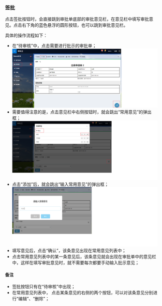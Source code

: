 ### 签批
点击签批按钮时，会直接跳到审批单底部的审批意见栏，在意见栏中填写审批意见。点击右下角的蓝色悬浮的圆形按钮，也可以跳到审批意见栏。

具体的操作流程如下：
- 在“待审核”中，点击需要进行批示的审批单；
![](images/签批1.png)
- 需要值得注意的是，点击意见栏中右侧按钮时，就会跳出“常用意见”的弹出框；
![](images/签批2.png)
- 点击“添加”后，就会跳出“输入常用意见”的弹出框；
![](images/签批3.png)
- 填写意见后，点击“确认”，该条意见出现在常用意见列表中；
- 点击常用意见列表中的某一条意见后，该条意见就会出现在审批单中的意见栏中，这样在填写审批意见时，就不需要每次都要手动输入批示意见；

#### 备注
- 签批按钮只有在“待审核”中出现；
- 在常用意见列表中， 点击某条意见的右侧的两个按钮，可以对该条意见分别进行“编辑”、“删除”；
